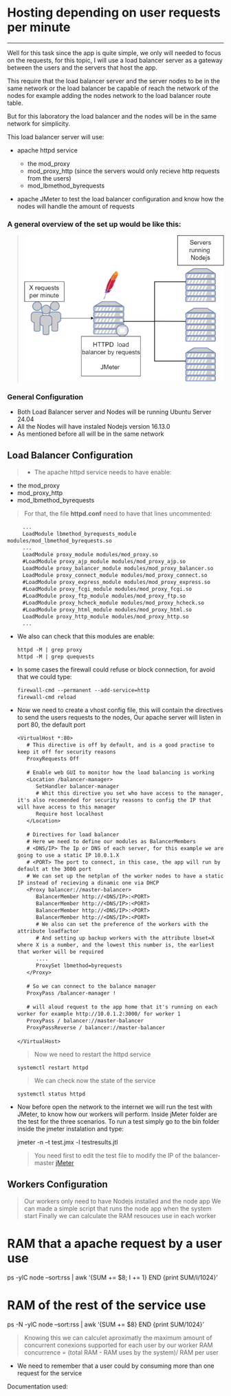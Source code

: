 # Hosting depending on user requests per minute
---

Well for this task since the app is quite simple, we only will needed to focus on the requests,
for this topic, I will use a load balancer server as a gateway between the users and the servers
that host the app.

This require that the load balancer server and the server nodes to be in the same network or 
the load balancer be capable of reach the network of the nodes for example adding the nodes network
to the load balancer route table.

But for this laboratory the load balancer and the nodes will be in the same network for simplicity.

This load balancer server will use:
 - apache httpd service 
    - the mod_proxy 
    - mod_proxy_http (since the servers would only recieve http requests from the users)
    - mod_lbmethod_byrequests

 - apache JMeter to test the load balancer configuration and know how the nodes will handle the amount of requests

### A general overview of the set up would be like this:

> ![Network](https://github.com/MiguelJRM95/wheel_of_fortune/blob/master/media/host.png)


### General Configuration

- Both Load Balancer server and Nodes will be running Ubuntu Server 24.04
- All the Nodes will have instaled Nodejs version 16.13.0
- As mentioned before all will be in the same network


## Load Balancer Configuration
> - The apache httpd service needs to have enable:
   - the mod_proxy 
   - mod_proxy_http
   - mod_lbmethod_byrequests
   > For that, the file **httpd.conf** need to have that lines uncommented:

      
         ...
         LoadModule lbmethod_byrequests_module modules/mod_lbmethod_byrequests.so
         ...
         LoadModule proxy_module modules/mod_proxy.so
         #LoadModule proxy_ajp_module modules/mod_proxy_ajp.so
         LoadModule proxy_balancer_module modules/mod_proxy_balancer.so
         LoadModule proxy_connect_module modules/mod_proxy_connect.so
         #LoadModule proxy_express_module modules/mod_proxy_express.so
         #LoadModule proxy_fcgi_module modules/mod_proxy_fcgi.so
         #LoadModule proxy_ftp_module modules/mod_proxy_ftp.so
         #LoadModule proxy_hcheck_module modules/mod_proxy_hcheck.so
         #LoadModule proxy_html_module modules/mod_proxy_html.so
         LoadModule proxy_http_module modules/mod_proxy_http.so
         ...
      

- We also can check that this modules are enable:

      
      httpd -M | grep proxy
      httpd -M | grep quequests
      

- In some cases the firewall could refuse or block connection, for avoid that we could type:

      
      firewall-cmd --permanent --add-service=http
      firewall-cmd reload
    

- Now we need to create a vhost config file, this will contain the directives to send the users requests to the nodes,
Our apache server will listen in port 80, the default port

      
      <VirtualHost *:80>
         # This directive is off by default, and is a good practise to keep it off for security reasons
         ProxyRequests Off 

         # Enable web GUI to monitor how the load balancing is working
         <Location /balancer-manager>
            SetHandler balancer-manager
            # Whit this directive you set who have access to the manager, it's also recomended for security reasons to config the IP that will have access to this manager
            Require host localhost
         </Location>
         
         # Directives for load balancer
         # Here we need to define our modules as BalancerMembers
         # <DNS/IP> The Ip or DNS of each server, for this example we are going to use a static IP 10.0.1.X
         # <PORT> The port to connect, in this case, the app will run by default at the 3000 port
         # We can set up the netplan of the worker nodes to have a static IP instead of recieving a dinamic one via DHCP
         <Proxy balancer://master-balancer>
            BalancerMember http://<DNS/IP>:<PORT>
            BalancerMember http://<DNS/IP>:<PORT>
            BalancerMember http://<DNS/IP>:<PORT>
            BalancerMember http://<DNS/IP>:<PORT>
            # We also can set the preference of the workers with the attribute loadfactor
            # And setting up backup workers with the attribute lbset=X where X is a number, and the lowest this number is, the earliest that worker will be required
            ....
            ProxySet lbmethod=byrequests
         </Proxy>

         # So we can connect to the balance manager
         ProxyPass /balancer-manager !

         # will aloud request to the app home that it's running on each worker for example http://10.0.1.2:3000/ for worker 1
         ProxyPass / balancer://master-balancer
         ProxyPassReverse / balancer://master-balancer

      </VirtualHost>
      
   > Now we need to restart the httpd service

     
      systemctl restart httpd
      

   > We can check now the state of the service 


      systemctl status httpd
      
- Now before open the network to the internet we will run the test with JMeter, to know how our workers will perform. Inside
   jMeter folder are the test for the three scenarios. To run a test simply go to the bin folder inside the jmeter instalation and type:

    jmeter -n –t test.jmx -l testresults.jtl

    > You need first to edit the test file to modify the IP of the balancer-master
    > [jMeter](../jMeter/)


## Workers Configuration

> Our workers only need to have Nodejs installed and the node app
> We can made a simple script that runs the node app when the system start
> Finally we can calculate the RAM resouces use in each worker

   # RAM that a apache request by a user use
   ps -ylC node –sort:rss | awk ‘{SUM += $8; I += 1} END {print SUM/I/1024}’

   # RAM of the rest of the service use
   ps -N -ylC node –sort:rss | awk ‘{SUM += $8} END {print SUM/1024}’

> Knowing this we can calculet aproximatly the maximum amount of concurrent conexions supported for each user by our worker
RAM concurrence = (total RAM - RAM uses by the system)/ RAM per user
   - We need to remember that a user could by consuming more than one request for the service


Documentation used: